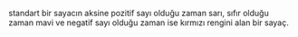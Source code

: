 standart bir sayacın aksine pozitif sayı olduğu zaman sarı, sıfır olduğu zaman mavi ve negatif sayı olduğu zaman ise kırmızı rengini alan  bir sayaç. 
